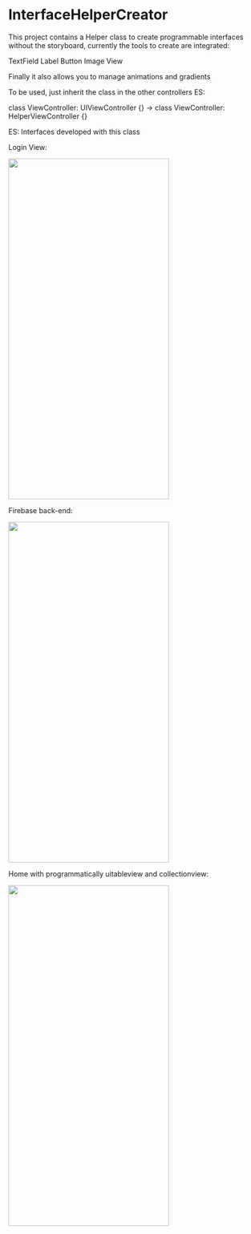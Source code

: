 # InterfaceHelperCreator

This project contains a Helper class to create programmable interfaces without the storyboard, currently the tools to create are integrated:

TextField
Label
Button
Image
View


Finally it also allows you to manage animations and gradients


To be used, just inherit the class in the other controllers
ES:

class ViewController: UIViewController {} ->  class ViewController: HelperViewController {}

ES: Interfaces developed with this class

  <p>Login View:</p>
<img src="https://user-images.githubusercontent.com/36310714/51038772-5d973d00-15b4-11e9-9c35-52e9d8b81cf8.gif" width="320" height="680" />
  <p>Firebase back-end:</p>
<img src="https://user-images.githubusercontent.com/36310714/51039329-5e7c9e80-15b5-11e9-9d40-8569fac0a213.gif" width="320" height="680" />
  <p>Home with programmatically uitableview and collectionview:</p>
<img src="https://user-images.githubusercontent.com/36310714/51039752-304b8e80-15b6-11e9-95d0-e14d0d080781.gif" width="320" height="680" />
